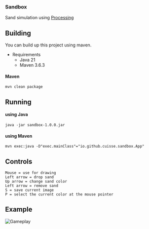 ### Sandbox

Sand simulation using [Processing](https://processing.org/)

## Building
You can build up this project using maven.

- Requirements
    - Java 21
    - Maven 3.6.3

#### Maven
````shell
mvn clean package
````

## Running

#### using Java
````shell
java -jar sandbox-1.0.0.jar
````
#### using Maven
````shell
mvn exec:java -D"exec.mainClass"="io.github.cuisse.sandbox.App"
````

## Controls
```text
Mouse = use for drawing 
Left arrow = drop sand
Up arrow = change sand color
Left arrow = remove sand 
S = save current image 
P = select the current color at the mouse pointer  
```

## Example
![Gameplay](./assets/gameplay.gif)